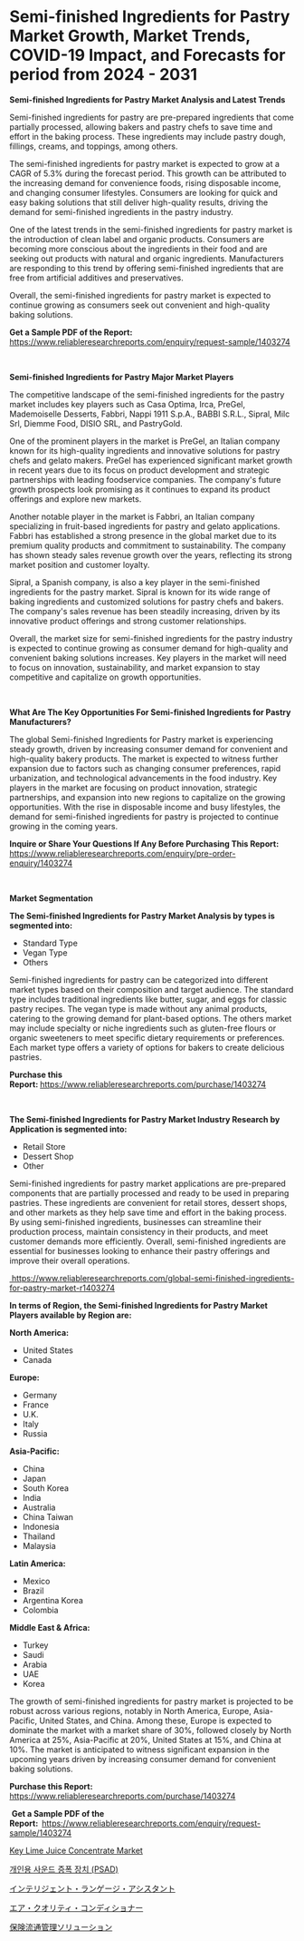 <p><h1>Semi-finished Ingredients for Pastry Market Growth, Market Trends, COVID-19 Impact, and Forecasts for period from 2024 - 2031</h1></p><p><strong>Semi-finished Ingredients for Pastry Market Analysis and Latest Trends</strong></p>
<p><p>Semi-finished ingredients for pastry are pre-prepared ingredients that come partially processed, allowing bakers and pastry chefs to save time and effort in the baking process. These ingredients may include pastry dough, fillings, creams, and toppings, among others.</p><p>The semi-finished ingredients for pastry market is expected to grow at a CAGR of 5.3% during the forecast period. This growth can be attributed to the increasing demand for convenience foods, rising disposable income, and changing consumer lifestyles. Consumers are looking for quick and easy baking solutions that still deliver high-quality results, driving the demand for semi-finished ingredients in the pastry industry.</p><p>One of the latest trends in the semi-finished ingredients for pastry market is the introduction of clean label and organic products. Consumers are becoming more conscious about the ingredients in their food and are seeking out products with natural and organic ingredients. Manufacturers are responding to this trend by offering semi-finished ingredients that are free from artificial additives and preservatives.</p><p>Overall, the semi-finished ingredients for pastry market is expected to continue growing as consumers seek out convenient and high-quality baking solutions.</p></p>
<p><strong>Get a Sample PDF of the Report:&nbsp;</strong> <a href="https://www.reliableresearchreports.com/enquiry/request-sample/1403274">https://www.reliableresearchreports.com/enquiry/request-sample/1403274</a></p>
<p>&nbsp;</p>
<p><strong>Semi-finished Ingredients for Pastry Major Market Players</strong></p>
<p><p>The competitive landscape of the semi-finished ingredients for the pastry market includes key players such as Casa Optima, Irca, PreGel, Mademoiselle Desserts, Fabbri, Nappi 1911 S.p.A., BABBI S.R.L., Sipral, Milc Srl, Diemme Food, DISIO SRL, and PastryGold.</p><p>One of the prominent players in the market is PreGel, an Italian company known for its high-quality ingredients and innovative solutions for pastry chefs and gelato makers. PreGel has experienced significant market growth in recent years due to its focus on product development and strategic partnerships with leading foodservice companies. The company's future growth prospects look promising as it continues to expand its product offerings and explore new markets.</p><p>Another notable player in the market is Fabbri, an Italian company specializing in fruit-based ingredients for pastry and gelato applications. Fabbri has established a strong presence in the global market due to its premium quality products and commitment to sustainability. The company has shown steady sales revenue growth over the years, reflecting its strong market position and customer loyalty.</p><p>Sipral, a Spanish company, is also a key player in the semi-finished ingredients for the pastry market. Sipral is known for its wide range of baking ingredients and customized solutions for pastry chefs and bakers. The company's sales revenue has been steadily increasing, driven by its innovative product offerings and strong customer relationships.</p><p>Overall, the market size for semi-finished ingredients for the pastry industry is expected to continue growing as consumer demand for high-quality and convenient baking solutions increases. Key players in the market will need to focus on innovation, sustainability, and market expansion to stay competitive and capitalize on growth opportunities.</p></p>
<p>&nbsp;</p>
<p><strong>What Are The Key Opportunities For Semi-finished Ingredients for Pastry Manufacturers?</strong></p>
<p><p>The global Semi-finished Ingredients for Pastry market is experiencing steady growth, driven by increasing consumer demand for convenient and high-quality bakery products. The market is expected to witness further expansion due to factors such as changing consumer preferences, rapid urbanization, and technological advancements in the food industry. Key players in the market are focusing on product innovation, strategic partnerships, and expansion into new regions to capitalize on the growing opportunities. With the rise in disposable income and busy lifestyles, the demand for semi-finished ingredients for pastry is projected to continue growing in the coming years.</p></p>
<p><strong>Inquire or Share Your Questions If Any Before Purchasing This Report:</strong> <a href="https://www.reliableresearchreports.com/enquiry/pre-order-enquiry/1403274">https://www.reliableresearchreports.com/enquiry/pre-order-enquiry/1403274</a></p>
<p>&nbsp;</p>
<p><strong>Market Segmentation</strong></p>
<p><strong>The Semi-finished Ingredients for Pastry Market Analysis by types is segmented into:</strong></p>
<p><ul><li>Standard Type</li><li>Vegan Type</li><li>Others</li></ul></p>
<p><p>Semi-finished ingredients for pastry can be categorized into different market types based on their composition and target audience. The standard type includes traditional ingredients like butter, sugar, and eggs for classic pastry recipes. The vegan type is made without any animal products, catering to the growing demand for plant-based options. The others market may include specialty or niche ingredients such as gluten-free flours or organic sweeteners to meet specific dietary requirements or preferences. Each market type offers a variety of options for bakers to create delicious pastries.</p></p>
<p><strong>Purchase this Report:&nbsp;</strong><a href="https://www.reliableresearchreports.com/purchase/1403274">https://www.reliableresearchreports.com/purchase/1403274</a></p>
<p>&nbsp;</p>
<p><strong>The Semi-finished Ingredients for Pastry Market Industry Research by Application is segmented into:</strong></p>
<p><ul><li>Retail Store</li><li>Dessert Shop</li><li>Other</li></ul></p>
<p><p>Semi-finished ingredients for pastry market applications are pre-prepared components that are partially processed and ready to be used in preparing pastries. These ingredients are convenient for retail stores, dessert shops, and other markets as they help save time and effort in the baking process. By using semi-finished ingredients, businesses can streamline their production process, maintain consistency in their products, and meet customer demands more efficiently. Overall, semi-finished ingredients are essential for businesses looking to enhance their pastry offerings and improve their overall operations.</p></p>
<p><a href="https://www.reliableresearchreports.com/global-semi-finished-ingredients-for-pastry-market-r1403274">&nbsp;https://www.reliableresearchreports.com/global-semi-finished-ingredients-for-pastry-market-r1403274</a></p>
<p><strong>In terms of Region, the Semi-finished Ingredients for Pastry Market Players available by Region are:</strong></p>
<p>
    <p> <strong> North America: </strong>
        <ul>
            <li>United States</li>
            <li>Canada</li>
        </ul>
        </p> 
    <p> <strong> Europe: </strong>
        <ul>
            <li>Germany</li>
            <li>France</li>
            <li>U.K.</li>
            <li>Italy</li>
            <li>Russia</li>
        </ul>
        </p> 
    <p> <strong> Asia-Pacific: </strong>
        <ul>
            <li>China</li>
            <li>Japan</li>
            <li>South Korea</li>
            <li>India</li>
            <li>Australia</li>
            <li>China Taiwan</li>
            <li>Indonesia</li>
            <li>Thailand</li>
            <li>Malaysia</li>
        </ul>
        </p> 
    <p> <strong> Latin America: </strong>
        <ul>
            <li>Mexico</li>
            <li>Brazil</li>
            <li>Argentina Korea</li>
            <li>Colombia</li>
        </ul>
        </p> 
    <p> <strong> Middle East & Africa: </strong>
        <ul>
            <li>Turkey</li>
            <li>Saudi</li>
            <li>Arabia</li>
            <li>UAE</li>
            <li>Korea</li>
        </ul>
    </p>
    </p>
<p><p>The growth of semi-finished ingredients for pastry market is projected to be robust across various regions, notably in North America, Europe, Asia-Pacific, United States, and China. Among these, Europe is expected to dominate the market with a market share of 30%, followed closely by North America at 25%, Asia-Pacific at 20%, United States at 15%, and China at 10%. The market is anticipated to witness significant expansion in the upcoming years driven by increasing consumer demand for convenient baking solutions.</p></p>
<p><strong>Purchase this Report: </strong><a href="https://www.reliableresearchreports.com/purchase/1403274">https://www.reliableresearchreports.com/purchase/1403274</a></p>
<p>&nbsp;<strong>Get a Sample PDF of the Report:&nbsp;&nbsp;</strong><a href="https://www.reliableresearchreports.com/enquiry/request-sample/1403274">https://www.reliableresearchreports.com/enquiry/request-sample/1403274</a></p>
<p><strong></strong></p>
<p><p><a href="https://issuu.com/reportprime-2/docs/key-lime-juice-concentrate-market-size-2030.pptx">Key Lime Juice Concentrate Market</a></p><p><a href="https://github.com/LoganRew1964/Market-Research-Report-List-1/blob/main/9959478107945.md">개인용 사운드 증폭 장치 (PSAD)</a></p><p><a href="https://github.com/WhitneyMurphy1982/Market-Research-Report-List-1/blob/main/3296132114287.md">インテリジェント・ランゲージ・アシスタント</a></p><p><a href="https://github.com/AylinBeier/Market-Research-Report-List-1/blob/main/3005679114286.md">エア・クオリティ・コンディショナー</a></p><p><a href="https://medium.com/@susanjprice851/%E4%BF%9D%E9%99%BA%E8%B2%A9%E5%A3%B2%E7%AE%A1%E7%90%86%E3%82%BD%E3%83%AA%E3%83%A5%E3%83%BC%E3%82%B7%E3%83%A7%E3%83%B3%E5%B8%82%E5%A0%B4-%E5%B8%82%E5%A0%B4cagr-%E5%B8%82%E5%A0%B4%E5%8B%95%E5%90%91-%E3%81%8A%E3%82%88%E3%81%B3%E6%88%90%E9%95%B7%E6%88%A6%E7%95%A5%E3%81%AB%E9%96%A2%E3%81%99%E3%82%8B%E6%B4%9E%E5%AF%9F-aad875d76b68">保険流通管理ソリューション</a></p></p>